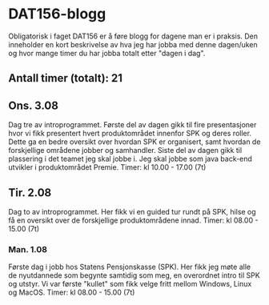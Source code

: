 # DAT156-blogg
Obligatorisk i faget DAT156 er å føre blogg for dagene man er i praksis. Den inneholder en kort beskrivelse av hva jeg har jobba med denne dagen/uken og hvor mange timer du har jobba totalt etter "dagen i dag". 

## Antall timer (totalt): 21

## Ons. 3.08 
Dag tre av introprogrammet. Første del av dagen gikk til fire presentasjoner hvor vi fikk presentert hvert produktområdet innenfor SPK og deres roller. Dette ga en bedre oversikt over hvordan SPK er organisert, samt hvordan de forskjellige områdene jobber og samhandler. 
Siste del av dagen gikk til plassering i det teamet jeg skal jobbe i. Jeg skal jobbe som java back-end utvikler i produktområdet Premie. 
Timer: kl 10.00 - 17.00 (7t)

## Tir. 2.08 
Dag to av introprogrammet. Her fikk vi en guided tur rundt på SPK, hilse og få en oversikt over de forskjellige produktområdene innad.
Timer: kl 08.00 - 15.00 (7t)

### Man. 1.08 
Første dag i jobb hos Statens Pensjonskasse (SPK). Her fikk jeg møte alle de nyutdannede som begynte samtidig som meg, en overordnet intro til SPK og utstyr. Vi var første "kullet" som fikk velge fritt mellom Windows, Linux og MacOS.
Timer: kl 08.00 - 15.00 (7t)
